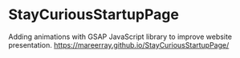 # StayCuriousStartupPage
Adding animations with GSAP JavaScript library to improve website presentation.
https://mareerray.github.io/StayCuriousStartupPage/
